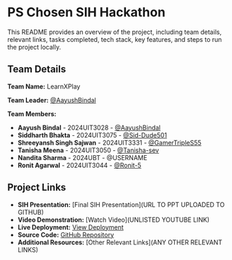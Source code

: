 # PS Chosen SIH Hackathon

This README provides an overview of the project, including team details, relevant links, tasks completed, tech stack, key features, and steps to run the project locally.

## Team Details

**Team Name:** LearnXPlay

**Team Leader:** [@AayushBindal](https://github.com/AayushBindal)

**Team Members:**

- **Aayush Bindal** - 2024UIT3028 - [@AayushBindal](https://github.com/AayushBindal)
- **Siddharth Bhakta** - 2024UIT3075 - [@Sid-Dude501](https://github.com/Sid-Dude501)
- **Shreeyansh Singh Sajwan** - 2024UIT3331 - [@GamerTripleS55](https://github.com/GamerTripleS55)
- **Tanisha Meena** - 2024UIT3050 - [@Tanisha-sev](https://github.com/Tanisha-sev)
- **Nandita Sharma** - 2024UBT - @USERNAME
- **Ronit Agarwal** - 2024UIT3044 - [@Ronit-5](https://github.com/Ronit-5)

## Project Links

- **SIH Presentation:** [Final SIH Presentation](URL TO PPT UPLOADED TO GITHUB)
- **Video Demonstration:** [Watch Video](UNLISTED YOUTUBE LINK)
- **Live Deployment:** [View Deployment](https://comforting-travesseiro-3d73a6.netlify.app)
- **Source Code:** [GitHub Repository](https://github.com/Sid-Dude501/LXP_Prototype_3.0)
- **Additional Resources:** [Other Relevant Links](ANY OTHER RELEVANT LINKS)
